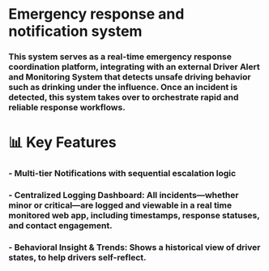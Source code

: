 # Emergency response and notification system
### This system serves as a real-time emergency response coordination platform, integrating with an external Driver Alert and Monitoring System that detects unsafe driving behavior such as drinking under the influence. Once an incident is detected, this system takes over to orchestrate rapid and reliable response workflows.

# 📊 Key Features
### - Multi-tier Notifications with sequential escalation logic
### - Centralized Logging Dashboard: All incidents—whether minor or critical—are logged and viewable in a real time monitored web app, including timestamps, response statuses, and contact engagement.
### - Behavioral Insight & Trends: Shows a historical view of driver states, to help drivers self-reflect.

